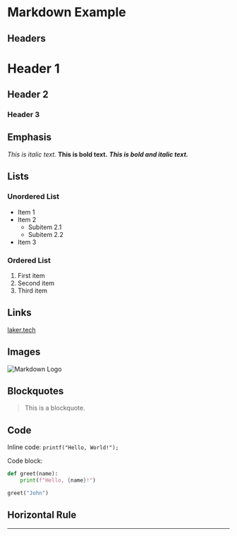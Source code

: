# Markdown Example

## Headers

# Header 1
## Header 2
### Header 3

## Emphasis

*This is italic text.*
**This is bold text.**
***This is bold and italic text.***

## Lists

### Unordered List

- Item 1
- Item 2
  - Subitem 2.1
  - Subitem 2.2
- Item 3

### Ordered List

1. First item
2. Second item
3. Third item

## Links

[laker.tech](https://laker.tech)

## Images

![Markdown Logo](https://markdown-here.com/img/icon256.png)

## Blockquotes

> This is a blockquote.

## Code

Inline code: `printf("Hello, World!");`

Code block:

```python
def greet(name):
    print(f"Hello, {name}!")

greet("John")
```

## Horizontal Rule

---
